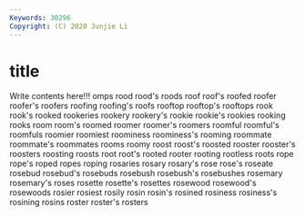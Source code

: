 ```yaml
---
Keywords: 30296
Copyright: (C) 2020 Junjie Li
---
```


# title

Write contents here!!!
omps 
rood
rood's 
roods 
roof 
roof's 
roofed 
roofer 
roofer's 
roofers 
roofing 
roofing's
roofs 
rooftop 
rooftop's 
rooftops 
rook 
rook's 
rooked 
rookeries 
rookery 
rookery's
rookie 
rookie's 
rookies 
rooking 
rooks 
room 
room's 
roomed 
roomer 
roomer's
roomers 
roomful 
roomful's 
roomfuls 
roomier 
roomiest 
roominess 
roominess's 
rooming 
roommate
roommate's 
roommates 
rooms 
roomy 
roost 
roost's 
roosted 
rooster 
rooster's 
roosters
roosting 
roosts 
root 
root's 
rooted 
rooter 
rooting 
rootless 
roots 
rope
rope's 
roped 
ropes 
roping 
rosaries 
rosary 
rosary's 
rose 
rose's 
roseate
rosebud 
rosebud's 
rosebuds 
rosebush 
rosebush's 
rosebushes 
rosemary 
rosemary's 
roses 
rosette
rosette's 
rosettes 
rosewood 
rosewood's 
rosewoods 
rosier 
rosiest 
rosily 
rosin 
rosin's
rosined 
rosiness 
rosiness's 
rosining 
rosins 
roster 
roster's 
rosters 
